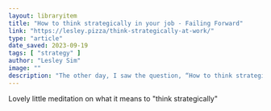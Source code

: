 ```yaml
---
layout: libraryitem
title: "How to think strategically in your job - Failing Forward"
link: "https://lesley.pizza/think-strategically-at-work/"
type: "article"
date_saved: 2023-09-19
tags: [ "strategy" ]
author: "Lesley Sim"
image: ""
description: "The other day, I saw the question, “How to think strategically?” posed in APAC Marketers – an excellent Slack group I’m in run by my friend, Dave Fallarme. Members of APAC Marketers typically work at tech companies, so my answer is catered specifically to this type of person. However, I think it will also apply […]"
---
```


Lovely little meditation on what it means to "think strategically"